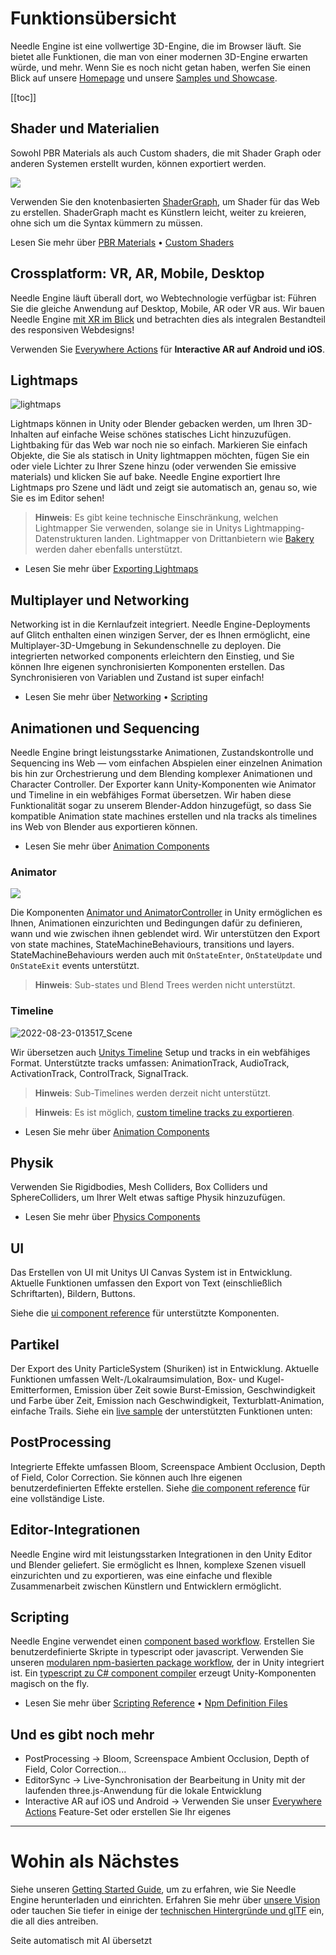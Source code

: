 # Funktionsübersicht

Needle Engine ist eine vollwertige 3D-Engine, die im Browser läuft. Sie bietet alle Funktionen, die man von einer modernen 3D-Engine erwarten würde, und mehr. Wenn Sie es noch nicht getan haben, werfen Sie einen Blick auf unsere [Homepage](https://needle.tools) und unsere [Samples und Showcase](https://engine.needle.tools/samples).

[[toc]]

## Shader und Materialien

Sowohl PBR Materials als auch Custom shaders, die mit Shader Graph oder anderen Systemen erstellt wurden, können exportiert werden.

<img src="https://user-images.githubusercontent.com/5083203/186012027-9bbe3944-fa56-41fa-bfbb-c989fa87aebb.png" />

Verwenden Sie den knotenbasierten [ShaderGraph](https://unity.com/features/shader-graph), um Shader für das Web zu erstellen. ShaderGraph macht es Künstlern leicht, weiter zu kreieren, ohne sich um die Syntax kümmern zu müssen.

Lesen Sie mehr über [PBR Materials](./export.md#physically-based-materials-pbr) • [Custom Shaders](./export.md#custom-shaders)

## Crossplatform: VR, AR, Mobile, Desktop
Needle Engine läuft überall dort, wo Webtechnologie verfügbar ist: Führen Sie die gleiche Anwendung auf Desktop, Mobile, AR oder VR aus. Wir bauen Needle Engine [mit XR im Blick](./xr.md) und betrachten dies als integralen Bestandteil des responsiven Webdesigns!

Verwenden Sie [Everywhere Actions](./everywhere-actions.md) für **Interactive AR auf Android und iOS**.


## Lightmaps

![lightmaps](https://user-images.githubusercontent.com/5083203/186163693-093c7ae2-96eb-4d75-b98f-bf19f78032ff.gif)

Lightmaps können in Unity oder Blender gebacken werden, um Ihren 3D-Inhalten auf einfache Weise schönes statisches Licht hinzuzufügen. Lightbaking für das Web war noch nie so einfach. Markieren Sie einfach Objekte, die Sie als statisch in Unity lightmappen möchten, fügen Sie ein oder viele Lichter zu Ihrer Szene hinzu (oder verwenden Sie emissive materials) und klicken Sie auf bake. Needle Engine exportiert Ihre Lightmaps pro Szene und lädt und zeigt sie automatisch an, genau so, wie Sie es im Editor sehen!

> **Hinweis**: Es gibt keine technische Einschränkung, welchen Lightmapper Sie verwenden, solange sie in Unitys Lightmapping-Datenstrukturen landen. Lightmapper von Drittanbietern wie [Bakery](https://assetstore.unity.com/packages/tools/level-design/bakery-gpu-lightmapper-122218) werden daher ebenfalls unterstützt.

- Lesen Sie mehr über [Exporting Lightmaps](https://fwd.needle.tools/needle-engine/docs/lightmaps)

## Multiplayer und Networking
Networking ist in die Kernlaufzeit integriert. Needle Engine-Deployments auf Glitch enthalten einen winzigen Server, der es Ihnen ermöglicht, eine Multiplayer-3D-Umgebung in Sekundenschnelle zu deployen. Die integrierten networked components erleichtern den Einstieg, und Sie können Ihre eigenen synchronisierten Komponenten erstellen. Das Synchronisieren von Variablen und Zustand ist super einfach!

- Lesen Sie mehr über [Networking](https://fwd.needle.tools/needle-engine/docs/networking) • [Scripting](https://fwd.needle.tools/needle-engine/docs/scripting)

## Animationen und Sequencing
Needle Engine bringt leistungsstarke Animationen, Zustandskontrolle und Sequencing ins Web — vom einfachen Abspielen einer einzelnen Animation bis hin zur Orchestrierung und dem Blending komplexer Animationen und Character Controller. Der Exporter kann Unity-Komponenten wie Animator und Timeline in ein webfähiges Format übersetzen. Wir haben diese Funktionalität sogar zu unserem Blender-Addon hinzugefügt, so dass Sie kompatible Animation state machines erstellen und nla tracks als timelines ins Web von Blender aus exportieren können.

- Lesen Sie mehr über [Animation Components](./component-reference.md#animation)

### Animator

<img src="https://user-images.githubusercontent.com/5083203/186011302-176524b3-e8e5-4e6e-9b77-7faf3561bb15.png" />

Die Komponenten [Animator und AnimatorController](https://docs.unity3d.com/Manual/class-AnimatorController.html) in Unity ermöglichen es Ihnen, Animationen einzurichten und Bedingungen dafür zu definieren, wann und wie zwischen ihnen geblendet wird. Wir unterstützen den Export von state machines, StateMachineBehaviours, transitions und layers. StateMachineBehaviours werden auch mit ``OnStateEnter``, ``OnStateUpdate`` und ``OnStateExit`` events unterstützt.

> **Hinweis**: Sub-states und Blend Trees werden nicht unterstützt.

### Timeline

![2022-08-23-013517_Scene](https://user-images.githubusercontent.com/5083203/186037829-ee99340d-b19c-484d-b551-94797519c9d9.png)

Wir übersetzen auch [Unitys Timeline](https://unity.com/features/timeline) Setup und tracks in ein webfähiges Format.
Unterstützte tracks umfassen: AnimationTrack, AudioTrack, ActivationTrack, ControlTrack, SignalTrack.

> **Hinweis**: Sub-Timelines werden derzeit nicht unterstützt.

> **Hinweis**: Es ist möglich, [custom timeline tracks zu exportieren](https://github.com/needle-tools/needle-engine-modules/tree/main/package/TimelineHtml).

- Lesen Sie mehr über [Animation Components](./component-reference.md#animation)

## Physik
Verwenden Sie Rigidbodies, Mesh Colliders, Box Colliders und SphereColliders, um Ihrer Welt etwas saftige Physik hinzuzufügen.

- Lesen Sie mehr über [Physics Components](./component-reference.md#physics)

<sample src="https://engine.needle.tools/samples-uploads/physics-animation/" />

## UI
Das Erstellen von UI mit Unitys UI Canvas System ist in Entwicklung. Aktuelle Funktionen umfassen den Export von Text (einschließlich Schriftarten), Bildern, Buttons.

Siehe die [ui component reference](component-reference.md#ui) für unterstützte Komponenten.

<sample src="https://engine.needle.tools/samples-uploads/screenspace-ui" />

## Partikel
Der Export des Unity ParticleSystem (Shuriken) ist in Entwicklung. Aktuelle Funktionen umfassen Welt-/Lokalraumsimulation, Box- und Kugel-Emitterformen, Emission über Zeit sowie Burst-Emission, Geschwindigkeit und Farbe über Zeit, Emission nach Geschwindigkeit, Texturblatt-Animation, einfache Trails.
Siehe ein [live sample](https://engine.needle.tools/samples/particles) der unterstützten Funktionen unten:

<sample src="https://engine.needle.tools/samples-uploads/particles/" />

## PostProcessing

Integrierte Effekte umfassen Bloom, Screenspace Ambient Occlusion, Depth of Field, Color Correction. Sie können auch Ihre eigenen benutzerdefinierten Effekte erstellen. Siehe [die component reference](./component-reference.md#postprocessing) für eine vollständige Liste.

<sample src="https://engine.needle.tools/samples-uploads/postprocessing/" />

## Editor-Integrationen
Needle Engine wird mit leistungsstarken Integrationen in den Unity Editor und Blender geliefert. Sie ermöglicht es Ihnen, komplexe Szenen visuell einzurichten und zu exportieren, was eine einfache und flexible Zusammenarbeit zwischen Künstlern und Entwicklern ermöglicht.

## Scripting
Needle Engine verwendet einen [component based workflow](scripting.md#component-architecture). Erstellen Sie benutzerdefinierte Skripte in typescript oder javascript. Verwenden Sie unseren [modularen npm-basierten package workflow](https://fwd.needle.tools/needle-engine/docs/npmdef), der in Unity integriert ist. Ein [typescript zu C# component compiler](https://fwd.needle.tools/needle-engine/docs/component-compiler) erzeugt Unity-Komponenten magisch on the fly.

- Lesen Sie mehr über [Scripting Reference](scripting) • [Npm Definition Files](https://fwd.needle.tools/needle-engine/docs/npmdef)


## Und es gibt noch mehr

- PostProcessing → Bloom, Screenspace Ambient Occlusion, Depth of Field, Color Correction...
- EditorSync → Live-Synchronisation der Bearbeitung in Unity mit der laufenden three.js-Anwendung für die lokale Entwicklung
- Interactive AR auf iOS und Android → Verwenden Sie unser [Everywhere Actions](./everywhere-actions.md) Feature-Set oder erstellen Sie Ihr eigenes

---
# Wohin als Nächstes

Siehe unseren [Getting Started Guide](getting-started/), um zu erfahren, wie Sie Needle Engine herunterladen und einrichten.
Erfahren Sie mehr über [unsere Vision](vision) oder tauchen Sie tiefer in einige der [technischen Hintergründe und glTF](technical-overview) ein, die all dies antreiben.

Seite automatisch mit AI übersetzt